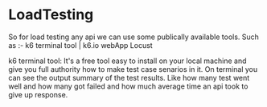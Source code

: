 # LoadTesting

So for load testing any api we can use some publically available tools.
Such as :- 
  k6 terminal tool | k6.io webApp
  Locust
  
k6 terminal tool:
  It's a free tool easy to install on your local machine and give you full authority how to make test case senarios in it.
  On terminal you can see the output summary of the test results. Like how many test went well and how many got failed and how much average time an api took to give up response.
  
